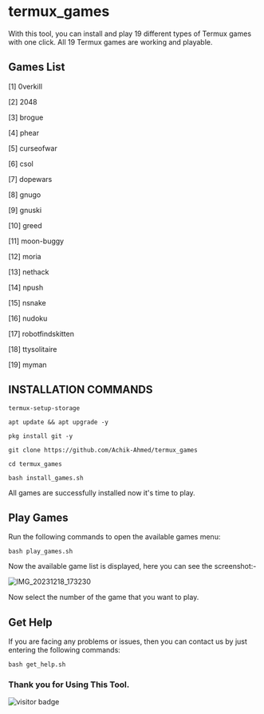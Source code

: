 # termux_games
With this tool, you can install and play 19 different types of Termux games with one click. All 19 Termux games are working and playable.
## Games List 
[1] 0verkill

[2] 2048

[3] brogue

[4] phear

[5] curseofwar

[6] csol

[7] dopewars

[8] gnugo

[9] gnuski

[10] greed

[11] moon-buggy

[12] moria

[13] nethack

[14] npush

[15] nsnake

[16] nudoku

[17] robotfindskitten

[18] ttysolitaire

[19] myman

## INSTALLATION COMMANDS
```
termux-setup-storage
```
```
apt update && apt upgrade -y
```
```
pkg install git -y
```
```
git clone https://github.com/Achik-Ahmed/termux_games
```
```
cd termux_games
```
```
bash install_games.sh
```
All games are successfully installed now it's time to play.
## Play Games
Run the following commands to open the available games menu:
```
bash play_games.sh
```
Now the available game list is displayed, here you can see the screenshot:-

![IMG_20231218_173230](https://github.com/Achik-Ahmed/termux_games/assets/153425431/8777b9ac-90af-49e6-b8a9-f07a9071a32f)

Now select the number of the game that you want to play.
## Get Help
If you are facing any problems or issues, then you can contact us by just entering the following commands:
```
bash get_help.sh
```
### Thank you for Using This Tool.

![visitor badge](https://visitor-badge.laobi.icu/badge?page_id=Achik-Ahmed.termux_games&format=true)
